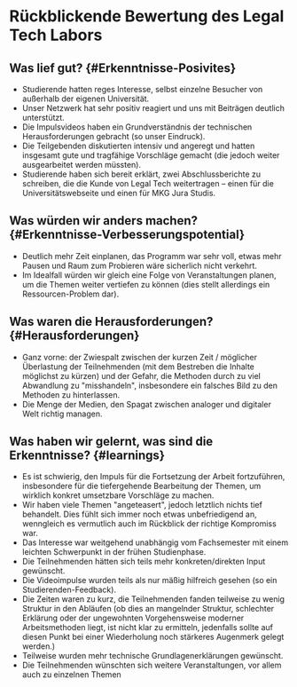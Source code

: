 # Rückblickende Bewertung des Legal Tech Labors

## Was lief gut? {#Erkenntnisse-Posivites}

* Studierende hatten reges Interesse, selbst einzelne Besucher von außerhalb der eigenen Universität.
* Unser Netzwerk hat sehr positiv reagiert und uns mit Beiträgen deutlich unterstützt.
* Die Impulsvideos haben ein Grundverständnis der technischen Herausforderungen gebracht (so unser Eindruck).
* Die Teilgebenden diskutierten intensiv und angeregt und hatten insgesamt gute und tragfähige Vorschläge gemacht (die jedoch weiter ausgearbeitet werden müssten).
* Studierende haben sich bereit erklärt, zwei Abschlussberichte zu schreiben, die die Kunde von Legal Tech weitertragen – einen für die Universitätswebseite und einen für MKG Jura Studis.

## Was würden wir anders machen? {#Erkenntnisse-Verbesserungspotential}

* Deutlich mehr Zeit einplanen, das Programm war sehr voll, etwas mehr Pausen und Raum zum Probieren wäre sicherlich nicht verkehrt.
* Im Idealfall würden wir gleich eine Folge von Veranstaltungen planen, um die Themen weiter vertiefen zu können (dies stellt allerdings ein Ressourcen-Problem dar).

## Was waren die Herausforderungen? {#Herausforderungen}

- Ganz vorne: der Zwiespalt zwischen der kurzen Zeit / möglicher Überlastung der Teilnehmenden (mit dem Bestreben die Inhalte möglichst zu kürzen) und der Gefahr, die Methoden durch zu viel Abwandlung zu "misshandeln", insbesondere ein falsches Bild zu den Methoden zu hinterlassen.
- Die Menge der Medien, den Spagat zwischen analoger und digitaler Welt richtig managen.

## Was haben wir gelernt, was sind die Erkenntnisse? {#learnings}

* Es ist schwierig, den Impuls für die Fortsetzung der Arbeit fortzuführen, insbesondere für die tiefergehende Bearbeitung der Themen, um wirklich konkret umsetzbare Vorschläge zu machen.
* Wir haben viele Themen "angeteasert", jedoch letztlich nichts tief behandelt. Dies fühlt sich immer noch etwas unbefriedigend an, wenngleich es vermutlich auch im Rückblick der richtige Kompromiss war.
* Das Interesse war weitgehend unabhängig vom Fachsemester mit einem leichten Schwerpunkt in der frühen Studienphase.
* Die Teilnehmenden hätten sich teils mehr konkreten/direkten Input gewünscht.
* Die Videoimpulse wurden teils als nur mäßig hilfreich gesehen (so ein Studierenden-Feedback).
* Die Zeiten waren zu kurz, die Teilnehmenden fanden teilweise zu wenig Struktur in den Abläufen (ob dies an mangelnder Struktur, schlechter Erklärung oder der ungewohnten Vorgehensweise moderner Arbeitsmethoden liegt, ist nicht klar zu ermitteln, jedenfalls sollte auf diesen Punkt bei einer Wiederholung noch stärkeres Augenmerk gelegt werden.)
* Teilweise wurden mehr technische Grundlagenerklärungen gewünscht.
* Die Teilnehmenden wünschten sich weitere Veranstaltungen, vor allem auch zu einzelnen Themen